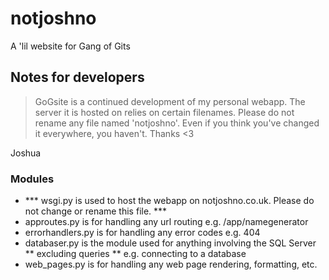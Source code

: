 # notjoshno
A 'lil website for Gang of Gits

## Notes for developers

> GoGsite is a continued development of my personal webapp. The server it is hosted on relies on certain filenames. Please do not rename any file named 'notjoshno'. Even if you think you've changed it everywhere, you haven't. Thanks <3

Joshua

### Modules
* *** wsgi.py is used to host the webapp on notjoshno.co.uk. Please do not change or rename this file. ***
* approutes.py is for handling any url routing e.g. /app/namegenerator
* errorhandlers.py is for handling any error codes e.g. 404
* databaser.py is the module used for anything involving the SQL Server ** excluding queries ** e.g. connecting to a database
* web_pages.py is for handling any web page rendering, formatting, etc.